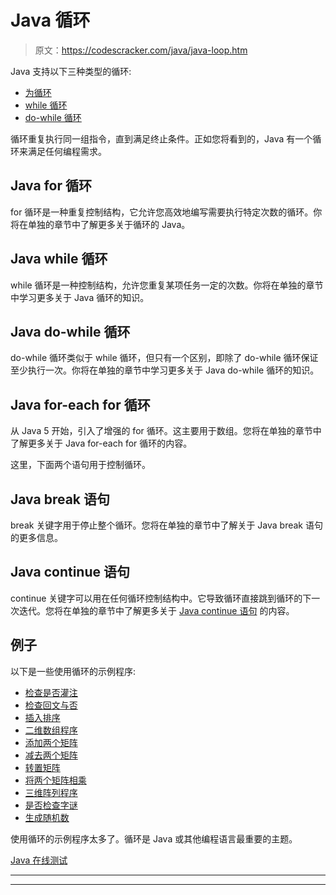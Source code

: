 # Java 循环

> 原文：<https://codescracker.com/java/java-loop.htm>

Java 支持以下三种类型的循环:

*   [为循环](/java/java-for-loop.htm)
*   [while 循环](/java/java-while-loop.htm)
*   [do-while 循环](/java/java-do-while-loop.htm)

循环重复执行同一组指令，直到满足终止条件。正如您将看到的，Java 有一个循环来满足任何编程需求。

## Java for 循环

for 循环是一种重复控制结构，它允许您高效地编写需要执行特定次数的循环。你将在单独的章节中了解更多关于循环的 Java。

## Java while 循环

while 循环是一种控制结构，允许您重复某项任务一定的次数。你将在单独的章节中学习更多关于 Java 循环的知识。

## Java do-while 循环

do-while 循环类似于 while 循环，但只有一个区别，即除了 do-while 循环保证至少执行一次。你将在单独的章节中学习更多关于 Java do-while 循环的知识。

## Java for-each for 循环

从 Java 5 开始，引入了增强的 for 循环。这主要用于数组。您将在单独的章节中了解更多关于 Java for-each for 循环的内容。

这里，下面两个语句用于控制循环。

## Java break 语句

break 关键字用于停止整个循环。您将在单独的章节中了解关于 Java break 语句的更多信息。

## Java continue 语句

continue 关键字可以用在任何循环控制结构中。它导致循环直接跳到循环的下一次迭代。您将在单独的章节中了解更多关于 [Java continue 语句](/java/java-continue-statement.htm) 的内容。

## 例子

以下是一些使用循环的示例程序:

*   [检查是否灌注](/java/program/java-program-check-prime.htm)
*   [检查回文与否](/java/program/java-program-check-palindrome.htm)
*   [插入排序](/java/program/java-program-Insertion-sort.htm)
*   [二维数组程序](/java/program/java-program-two-dimensional-array.htm)
*   [添加两个矩阵](/java/program/java-program-add-two-matrices.htm)
*   [减去两个矩阵](/java/program/java-program-subtract-matrices.htm)
*   [转置矩阵](/java/program/java-program-transpose-matrix.htm)
*   [将两个矩阵相乘](/java/program/java-program-multiply-two-matrices.htm)
*   [三维阵列程序](/java/program/java-program-three-dimensional-array.htm)
*   [是否检查字谜](/java/program/java-program-check-anagram.htm)
*   [生成随机数](/java/program/java-program-generate-random-numbers.htm)

使用循环的示例程序太多了。循环是 Java 或其他编程语言最重要的主题。

[Java 在线测试](/exam/showtest.php?subid=1)

* * *

* * *